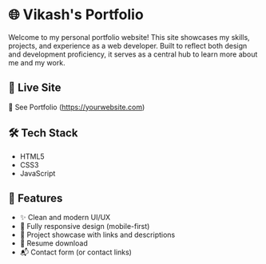 # 🌐 Vikash's Portfolio

Welcome to my personal portfolio website! This site showcases my skills, projects, and experience as a web developer. Built to reflect both design and development proficiency, it serves as a central hub to learn more about me and my work.

## 🚀 Live Site

🔗 See Portfolio (https://yourwebsite.com)

## 🛠️ Tech Stack

- HTML5
- CSS3
- JavaScript

## 📂 Features

- ✨ Clean and modern UI/UX
- 📱 Fully responsive design (mobile-first)
- 🧠 Project showcase with links and descriptions
- 📄 Resume download
- 📬 Contact form (or contact links)

